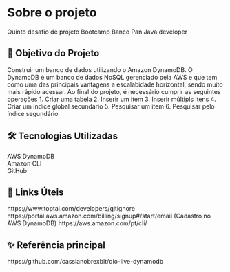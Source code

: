 <h1>Sobre o projeto </h1>

Quinto desafio de projeto Bootcamp Banco Pan Java developer



<h2>🎯 Objetivo do Projeto </h2>

Construir um banco de dados utilizando o Amazon DynamoDB. O DynamoDB é um banco de dados NoSQL gerenciado pela AWS e que tem como uma das principais vantagens a escalabidade horizontal, sendo muito mais rápido acessar. Ao final do projeto, é necessário cumprir as seguintes operações
    1. Criar uma tabela
    2. Inserir um item
    3. Inserir múltipls itens
    4. Criar um índice global secundário
    5. Pesquisar um item
    6. Pesquisar pelo índice segundário


<h2> 🛠 Tecnologias Utilizadas </h2>

AWS DynamoDB </br>
Amazon CLI</br>
GitHub 


<h2> 🔗 Links Úteis </h2>
https://www.toptal.com/developers/gitignore
https://portal.aws.amazon.com/billing/signup#/start/email (Cadastro no AWS DynamoDB)
https://aws.amazon.com/pt/cli/ 



<h2>✨ Referência principal </h2>
 https://github.com/cassianobrexbit/dio-live-dynamodb
